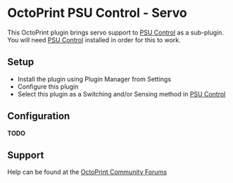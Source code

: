 # OctoPrint PSU Control - Servo

This OctoPrint plugin brings servo support to [PSU Control](https://github.com/kantlivelong/OctoPrint-PSUControl) as a sub-plugin. You will need [PSU Control](https://github.com/kantlivelong/OctoPrint-PSUControl) installed in order for this to work.

## Setup
- Install the plugin using Plugin Manager from Settings
- Configure this plugin
- Select this plugin as a Switching and/or Sensing method in [PSU Control](https://github.com/kantlivelong/OctoPrint-PSUControl)

## Configuration

**TODO** 

## Support
Help can be found at the [OctoPrint Community Forums](https://community.octoprint.org)